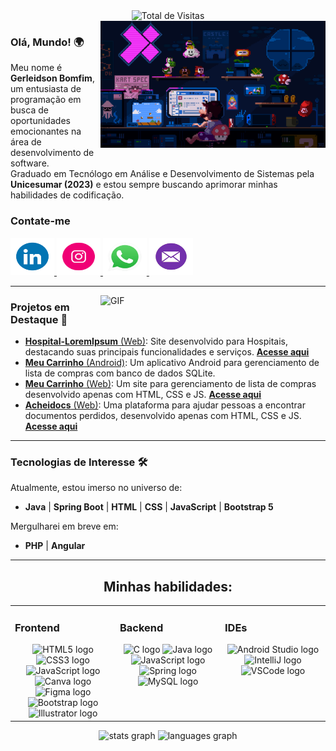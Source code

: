 <div align="center">
  <img src="https://profile-counter.glitch.me/Gerleidson/count.svg" alt="Total de Visitas">
</div>

<img align="right" alt="GIF" src="https://github.com/Gerleidson/Gerleidson/blob/master/gifs/intro.gif" width="360px">

### **Olá, Mundo!** 🌍

Meu nome é **Gerleidson Bomfim**, um entusiasta de programação em busca de oportunidades emocionantes na área de desenvolvimento de software. <br>
Graduado em Tecnólogo em Análise e Desenvolvimento de Sistemas pela **Unicesumar (2023)** e
estou sempre buscando aprimorar minhas habilidades de codificação.

 <h3>Contate-me</h3>
  <a href="https://www.linkedin.com/in/gerleidson" target="_blank">
    <img src="https://github.com/Gerleidson/Gerleidson/blob/master/gifs/linkdin.gif" width="70" height="60" alt="LinkedIn logo">
  </a>
  <a href="https://instagram.com/gerleidson" target="_blank">
    <img src="https://github.com/Gerleidson/Gerleidson/blob/master/gifs/insta1.gif" width="70" height="60" alt="Instagram logo">
  </a>
  <a href="https://api.whatsapp.com/send?phone=+5571992777540" target="_blank">
    <img src="https://github.com/Gerleidson/Gerleidson/blob/master/gifs/whats.gif" width="70" height="60" alt="WhatsApp logo">
  </a>
  <a href="mailto:gerleidson.bomfim@gmail.com" target="_blank">
    <img src="https://github.com/Gerleidson/Gerleidson/blob/master/gifs/mail5.gif" width="70" height="60" alt="Gmail logo">
  </a>


--- 


<img align="right" alt="GIF" src="https://github.com/user-attachments/assets/55b18927-2c24-49dd-89a1-b34165914919" width="360px">


### **Projetos em Destaque** 🚀

- [**Hospital-LoremIpsum** (Web)](https://github.com/Gerleidson/Hospital-Promater): Site desenvolvido para Hospitais, destacando suas principais funcionalidades e serviços. [**Acesse aqui**](https://hospital-lorem-ipsum.vercel.app/)
- [**Meu Carrinho** (Android)](https://github.com/Gerleidson/App-MeuCarrinho): Um aplicativo Android para gerenciamento de lista de compras com banco de dados SQLite.
- [**Meu Carrinho** (Web)](https://github.com/Gerleidson/Meu-Carrinho): Um site para gerenciamento de lista de compras desenvolvido apenas com HTML, CSS e JS. [**Acesse aqui**](https://compra-mensal.vercel.app/)
- [**Acheidocs** (Web)](https://github.com/Gerleidson/AcheiDocs): Uma plataforma para ajudar pessoas a encontrar documentos perdidos, desenvolvido apenas com HTML, CSS e JS. [**Acesse aqui**](https://achei-docs.vercel.app/)

---

### **Tecnologias de Interesse** 🛠️

Atualmente, estou imerso no universo de:
  
   * **Java** | **Spring Boot** | **HTML** | **CSS** | **JavaScript** | **Bootstrap 5**

Mergulharei em breve em:

   * **PHP** | **Angular**

---

<div align="center">
 
## Minhas habilidades:  

<table>
  <tr>
    <td valign="top" width="33%">
      <h3>Frontend</h3>
      <div align="center">
        <img src="https://cdn.jsdelivr.net/gh/devicons/devicon@latest/icons/html5/html5-original.svg" height="40" alt="HTML5 logo">
        <img src="https://cdn.jsdelivr.net/gh/devicons/devicon@latest/icons/css3/css3-original.svg" height="40" alt="CSS3 logo">
        <img src="https://cdn.jsdelivr.net/gh/devicons/devicon/icons/javascript/javascript-original.svg" height="40" alt="JavaScript logo">
        <img src="https://cdn.jsdelivr.net/gh/devicons/devicon/icons/canva/canva-original.svg" height="40" alt="Canva logo">
        <img src="https://cdn.jsdelivr.net/gh/devicons/devicon/icons/figma/figma-original.svg" height="40" alt="Figma logo">
        <img src="https://cdn.jsdelivr.net/gh/devicons/devicon@latest/icons/bootstrap/bootstrap-original.svg" height="40" alt="Bootstrap logo">
        <img src="https://cdn.jsdelivr.net/gh/devicons/devicon/icons/illustrator/illustrator-plain.svg" height="40" alt="Illustrator logo">
      </div>
    </td>
    <td valign="top" width="33%">
      <h3>Backend</h3>
      <div align="center">
        <img src="https://cdn.jsdelivr.net/gh/devicons/devicon/icons/c/c-original.svg" height="40" alt="C logo">
        <img src="https://cdn.jsdelivr.net/gh/devicons/devicon/icons/java/java-original.svg" height="40" alt="Java logo">
        <img src="https://cdn.jsdelivr.net/gh/devicons/devicon/icons/javascript/javascript-original.svg" height="40" alt="JavaScript logo">       
        <img src="https://cdn.jsdelivr.net/gh/devicons/devicon/icons/spring/spring-original-wordmark.svg" height="40" alt="Spring logo">
        <img src="https://cdn.jsdelivr.net/gh/devicons/devicon/icons/mysql/mysql-original.svg" height="40" alt="MySQL logo">
      </div>
    </td>
    <td valign="top" width="33%">
      <h3>IDEs</h3>
      <div align="center">
        <img src="https://cdn.jsdelivr.net/gh/devicons/devicon/icons/androidstudio/androidstudio-original.svg" height="40" alt="Android Studio logo">
        <img src="https://cdn.jsdelivr.net/gh/devicons/devicon/icons/intellij/intellij-original.svg" height="40" alt="IntelliJ logo">
        <img src="https://cdn.jsdelivr.net/gh/devicons/devicon/icons/vscode/vscode-original.svg" height="40" alt="VSCode logo">
      </div>
    </td>
  </tr>
</table>

<div align="center">
  <img src="https://github-readme-stats.vercel.app/api?username=Gerleidson&hide_title=false&hide_rank=false&show_icons=true&include_all_commits=true&count_private=true&disable_animations=false&theme=dracula&locale=en&hide_border=false&order=1" height="125" alt="stats graph">
  <img src="https://github-readme-stats.vercel.app/api/top-langs?username=Gerleidson&locale=en&hide_title=false&layout=compact&card_width=350&langs_count=5&theme=dracula&hide_border=false&order=2" height="125" alt="languages graph">
</div>
